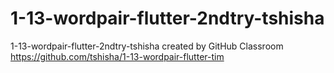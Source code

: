 # 1-13-wordpair-flutter-2ndtry-tshisha
1-13-wordpair-flutter-2ndtry-tshisha created by GitHub Classroom
https://github.com/tshisha/1-13-wordpair-flutter-tim
